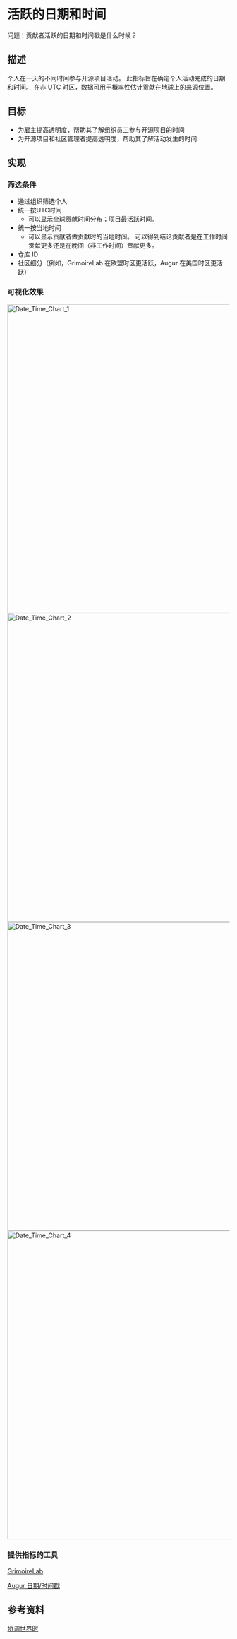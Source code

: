 # 活跃的日期和时间

问题：贡献者活跃的日期和时间戳是什么时候？

## 描述

个人在一天的不同时间参与开源项目活动。 此指标旨在确定个人活动完成的日期和时间。 在非 UTC 时区，数据可用于概率性估计贡献在地球上的来源位置。

## 目标

* 为雇主提高透明度，帮助其了解组织员工参与开源项目的时间
* 为开源项目和社区管理者提高透明度，帮助其了解活动发生的时间

## 实现

### 筛选条件
* 通过组织筛选个人
* 统一按UTC时间
  - 可以显示全球贡献时间分布；项目最活跃时间。
* 统一按当地时间
  - 可以显示贡献者做贡献时的当地时间。 可以得到结论贡献者是在工作时间贡献更多还是在晚间（非工作时间）贡献更多。
* 仓库 ID
* 社区细分（例如，GrimoireLab 在欧盟时区更活跃，Augur 在美国时区更活跃）

### 可视化效果

<img src="images/1.png" alt="Date_Time_Chart_1" width="700" />
<img src="images/2.png" alt="Date_Time_Chart_2" width="700" />
<img src="images/3.png" alt="Date_Time_Chart_3" width="700" />
<img src="images/4.png" alt="Date_Time_Chart_4" width="700" />


### 提供指标的工具

[GrimoireLab](https://chaoss.github.io/grimoirelab/)

[Augur 日期/时间戳](https://docs.augur.net/#dates-timestamps)

## 参考资料

[协调世界时](https://en.wikipedia.org/wiki/Coordinated_Universal_Time)
